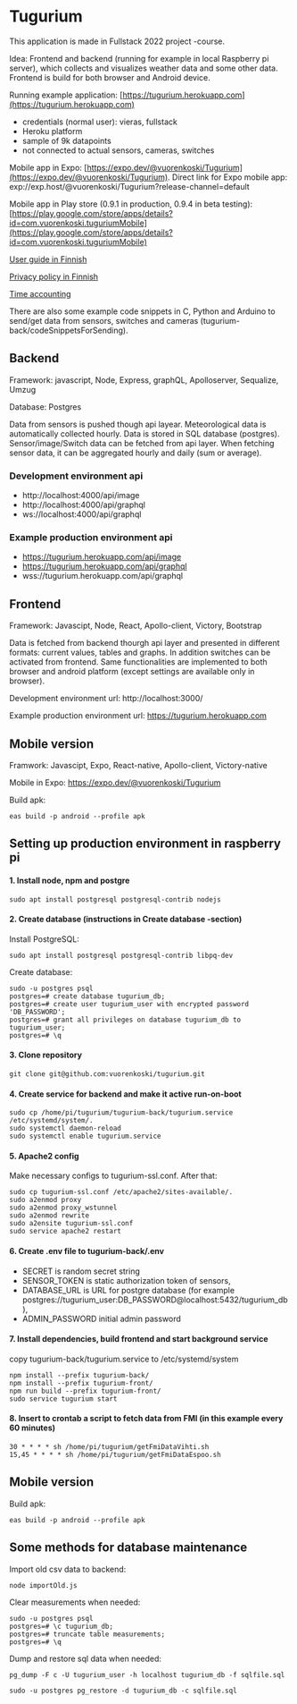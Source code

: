# Tugurium

This application is made in Fullstack 2022 project -course.

Idea: Frontend and backend (running for example in local Raspberry pi server), which collects and visualizes weather data and some other data. Frontend is build for both browser and Android device.

Running example application: [https://tugurium.herokuapp.com](https://tugurium.herokuapp.com)

- credentials (normal user): vieras, fullstack
- Heroku platform
- sample of 9k datapoints
- not connected to actual sensors, cameras, switches

Mobile app in Expo: [https://expo.dev/@vuorenkoski/Tugurium](https://expo.dev/@vuorenkoski/Tugurium). Direct link for Expo mobile app: exp://exp.host/@vuorenkoski/Tugurium?release-channel=default

Mobile app in Play store (0.9.1 in production, 0.9.4 in beta testing): [https://play.google.com/store/apps/details?id=com.vuorenkoski.tuguriumMobile](https://play.google.com/store/apps/details?id=com.vuorenkoski.tuguriumMobile)

[User guide in Finnish](kayttoohje.md)

[Privacy policy in Finnish](tietosuojakaytanto.md)

[Time accounting](timeAccounting.md)

There are also some example code snippets in C, Python and Arduino to send/get data from sensors, switches and cameras (tugurium-back/codeSnippetsForSending).

## Backend

Framework: javascript, Node, Express, graphQL, Apolloserver, Sequalize, Umzug

Database: Postgres

Data from sensors is pushed though api layear. Meteorological data is automatically collected hourly. Data is stored in SQL database (postgres). Sensor/image/Switch data can be fetched from api layer. When fetching sensor data, it can be aggregated hourly and daily (sum or average).

### Development environment api

- http://localhost:4000/api/image
- http://localhost:4000/api/graphql
- ws://localhost:4000/api/graphql

### Example production environment api

- https://tugurium.herokuapp.com/api/image
- https://tugurium.herokuapp.com/api/graphql
- wss://tugurium.herokuapp.com/api/graphql

## Frontend

Framework: Javascipt, Node, React, Apollo-client, Victory, Bootstrap

Data is fetched from backend thourgh api layer and presented in different formats: current values, tables and graphs. In addition switches can be activated from frontend. Same functionalities are implemented to both browser and android platform (except settings are available only in browser).

Development environment url: http://localhost:3000/

Example production environment url: https://tugurium.herokuapp.com

## Mobile version

Framwork: Javascipt, Expo, React-native, Apollo-client, Victory-native

Mobile in Expo: https://expo.dev/@vuorenkoski/Tugurium

Build apk:

```
eas build -p android --profile apk
```

## Setting up production environment in raspberry pi

#### 1. Install node, npm and postgre

```
sudo apt install postgresql postgresql-contrib nodejs
```

#### 2. Create database (instructions in Create database -section)

Install PostgreSQL:

```
sudo apt install postgresql postgresql-contrib libpq-dev
```

Create database:

```
sudo -u postgres psql
postgres=# create database tugurium_db;
postgres=# create user tugurium_user with encrypted password 'DB_PASSWORD';
postgres=# grant all privileges on database tugurium_db to tugurium_user;
postgres=# \q
```

#### 3. Clone repository

```
git clone git@github.com:vuorenkoski/tugurium.git
```

#### 4. Create service for backend and make it active run-on-boot

```
sudo cp /home/pi/tugurium/tugurium-back/tugurium.service /etc/systemd/system/.
sudo systemctl daemon-reload
sudo systemctl enable tugurium.service
```

#### 5. Apache2 config

Make necessary configs to tugurium-ssl.conf. After that:

```
sudo cp tugurium-ssl.conf /etc/apache2/sites-available/.
sudo a2enmod proxy
sudo a2enmod proxy_wstunnel
sudo a2enmod rewrite
sudo a2ensite tugurium-ssl.conf
sudo service apache2 restart
```

#### 6. Create .env file to tugurium-back/.env

- SECRET is random secret string
- SENSOR_TOKEN is static authorization token of sensors,
- DATABASE_URL is URL for postgre database (for example postgres://tugurium_user:DB_PASSWORD@localhost:5432/tugurium_db),
- ADMIN_PASSWORD initial admin password

#### 7. Install dependencies, build frontend and start background service

copy tugurium-back/tugurium.service to /etc/systemd/system

```
npm install --prefix tugurium-back/
npm install --prefix tugurium-front/
npm run build --prefix tugurium-front/
sudo service tugurium start
```

#### 8. Insert to crontab a script to fetch data from FMI (in this example every 60 minutes)

```
30 * * * * sh /home/pi/tugurium/getFmiDataVihti.sh
15,45 * * * * sh /home/pi/tugurium/getFmiDataEspoo.sh
```

## Mobile version

Build apk:

```
eas build -p android --profile apk
```

## Some methods for database maintenance

Import old csv data to backend:

```
node importOld.js
```

Clear measurements when needed:

```
sudo -u postgres psql
postgres=# \c tugurium_db;
postgres=# truncate table measurements;
postgres=# \q
```

Dump and restore sql data when needed:

```
pg_dump -F c -U tugurium_user -h localhost tugurium_db -f sqlfile.sql

sudo -u postgres pg_restore -d tugurium_db -c sqlfile.sql
```
